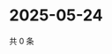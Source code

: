# 2025-05-24

共 0 条

<!-- BEGIN ZHIHUQUESTIONS -->
<!-- 最后更新时间 Sat May 24 2025 19:08:31 GMT+0800 (China Standard Time) -->

<!-- END ZHIHUQUESTIONS -->

